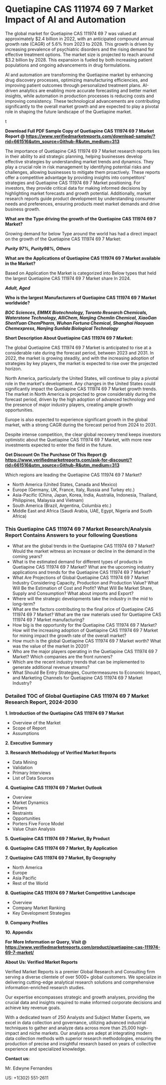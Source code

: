 <meta name="title" content="Global Quetiapine CAS 111974 69 7 Market Impact of AI and Automation"><meta name="description" content="The global market for Quetiapine CAS 111974 69 7 was valued at approximately $2.4 billion in 2022, with an anticipated compound annual growth rate (CAGR) of 5.6% from "><meta name="title" content="Quetiapine CAS 111974 69 7 Market Size, Share, Scope, Trends, Growth, Opportunities, Analysis, Forecast"><h1>Quetiapine CAS 111974 69 7 Market Impact of AI and Automation</h1><p>The global market for Quetiapine CAS 111974 69 7 was valued at approximately $2.4 billion in 2022, with an anticipated compound annual growth rate (CAGR) of 5.6% from 2023 to 2028. This growth is driven by increasing prevalence of psychiatric disorders and the rising demand for effective treatment options. The market size is projected to reach around $3.2 billion by 2028. This expansion is fueled by both increasing patient populations and ongoing advancements in drug formulations.</p><p>AI and automation are transforming the Quetiapine market by enhancing drug discovery processes, optimizing manufacturing efficiencies, and improving patient outcomes through personalized treatment plans. AI-driven analytics are enabling more accurate forecasting and better market insights, while automation in production processes is reducing costs and improving consistency. These technological advancements are contributing significantly to the overall market growth and are expected to play a pivotal role in shaping the future landscape of the Quetiapine market.</p>t</p><p id="" class=""><strong>Download Full PDF Sample Copy of Quetiapine CAS 111974 69 7 Market Report @ <a href="https://www.verifiedmarketreports.com/download-sample/?rid=661516&utm_source=Github-R&utm_medium=313" target="_blank">https://www.verifiedmarketreports.com/download-sample/?rid=661516&utm_source=Github-R&utm_medium=313</a></strong></p><p>The importance of&nbsp;Quetiapine CAS 111974 69 7 Market research reports lies in their ability to aid strategic planning, helping businesses develop effective strategies by understanding market trends and dynamics. They play a crucial role in risk management by identifying potential risks and challenges, allowing businesses to mitigate them proactively. These reports offer a competitive advantage by providing insights into competitors' strategies and Quetiapine CAS 111974 69 7 Market positioning. For investors, they provide critical data for making informed decisions by highlighting market forecasts and growth potential. Additionally, market research reports guide product development by understanding consumer needs and preferences, ensuring products meet market demands and drive business growth.</p><p><strong>What are the&nbsp;Type driving the growth of the Quetiapine CAS 111974 69 7 Market?</strong></p><p id="" class="">Growing demand for below Type around the world has had a direct impact on the growth of the Quetiapine CAS 111974 69 7 Market:</p><em><strong>Purity 97%, Purity98%, Others</strong></em></p><strong>What are the&nbsp;Applications&nbsp;of Quetiapine CAS 111974 69 7 Market available in the Market?</strong></p><p id="" class="">Based on Application the Market is categorized into Below types that held the largest Quetiapine CAS 111974 69 7 Market share In 2024.</p><em><strong>Adult, Aged</strong></em></p><strong>Who is the largest Manufacturers of Quetiapine CAS 111974 69 7 Market worldwide?</strong></p><p><em><strong>BOC Sciences, EMMX Biotechnology, Toronto Research Chemicals, Waterstone Technology, AlliChem, Nanjing Chemlin Chemical, XiaoGan ShenYuan ChemPharm, Wuhan Fortuna Chemical, Shanghai Haoyuan Chemexpress, Nanjing Sunlida Biological Technology</strong></em></p><p id="" class=""><strong>Short Description About Quetiapine CAS 111974 69 7 Market:</strong></p><p>The global Quetiapine CAS 111974 69 7 Market is anticipated to rise at a considerable rate during the forecast period, between 2023 and 2031. In 2022, the market is growing steadily, and with the increasing adoption of strategies by key players, the market is expected to rise over the projected horizon.</p><p>North America, particularly the United States, will continue to play a pivotal role in the market's development. Any changes in the United States could significantly impact the Quetiapine CAS 111974 69 7 Market growth trends. The market in North America is projected to grow considerably during the forecast period, driven by the high adoption of advanced technology and the presence of major industry players, creating ample growth opportunities.</p><p>Europe is also expected to experience significant growth in the global market, with a strong CAGR during the forecast period from 2024 to 2031.</p><p>Despite intense competition, the clear global recovery trend keeps investors optimistic about the Quetiapine CAS 111974 69 7 Market, with more new investments expected to enter the field in the future.</p><p id="" class=""><strong>Get Discount On The Purchase Of This Report @ <a href="https://www.verifiedmarketreports.com/ask-for-discount/?rid=661516&utm_source=Github-R&utm_medium=313" target="_blank">https://www.verifiedmarketreports.com/ask-for-discount/?rid=661516&utm_source=Github-R&utm_medium=313</a></strong></p>Which regions are leading the Quetiapine CAS 111974 69 7 Market?</p><ul><li>North America (United States, Canada and Mexico)</li><li>Europe (Germany, UK, France, Italy, Russia and Turkey etc.)</li><li>Asia-Pacific (China, Japan, Korea, India, Australia, Indonesia, Thailand, Philippines, Malaysia and Vietnam)</li><li>South America (Brazil, Argentina, Columbia etc.)</li><li>Middle East and Africa (Saudi Arabia, UAE, Egypt, Nigeria and South Africa)</li></ul><h3 id="" class="">This Quetiapine CAS 111974 69 7 Market Research/Analysis Report Contains Answers to your following Questions</h3><ul><li>What are the global trends in the Quetiapine CAS 111974 69 7 Market? Would the market witness an increase or decline in the demand in the coming years?</li><li>What is the estimated demand for different types of products in Quetiapine CAS 111974 69 7 Market? What are the upcoming industry applications and trends for the Quetiapine CAS 111974 69 7 Market?</li><li>What Are Projections of Global Quetiapine CAS 111974 69 7 Market Industry Considering Capacity, Production and Production Value? What Will Be the Estimation of Cost and Profit? What Will Be Market Share, Supply and Consumption? What about imports and Export?</li><li>Where will the strategic developments take the industry in the mid to long-term?</li><li>What are the factors contributing to the final price of Quetiapine CAS 111974 69 7 Market? What are the raw materials used for Quetiapine CAS 111974 69 7 Market manufacturing?</li><li>How big is the opportunity for the Quetiapine CAS 111974 69 7 Market? How will the increasing adoption of Quetiapine CAS 111974 69 7 Market for mining impact the growth rate of the overall market?</li><li>How much is the global Quetiapine CAS 111974 69 7 Market worth? What was the value of the market In 2020?</li><li>Who are the major players operating in the Quetiapine CAS 111974 69 7 Market? Which companies are the front runners?</li><li>Which are the recent industry trends that can be implemented to generate additional revenue streams?</li><li>What Should Be Entry Strategies, Countermeasures to Economic Impact, and Marketing Channels for Quetiapine CAS 111974 69 7 Market Industry?</li></ul><h3 id="" class="">Detailed TOC of Global Quetiapine CAS 111974 69 7 Market Research Report, 2024-2030</h3><p id="" class=""><strong>1. Introduction of the Quetiapine CAS 111974 69 7 Market</strong></p><ul><li>Overview of the Market</li><li>Scope of Report</li><li>Assumptions</li></ul><p id="" class=""><strong>2. Executive Summary</strong></p><p id="" class=""><strong>3. Research Methodology of Verified Market Reports</strong></p><ul><li>Data Mining</li><li>Validation</li><li>Primary Interviews</li><li>List of Data Sources</li></ul><p id="" class=""><strong>4. Quetiapine CAS 111974 69 7 Market Outlook</strong></p><ul><li>Overview</li><li>Market Dynamics</li><li>Drivers</li><li>Restraints</li><li>Opportunities</li><li>Porters Five Force Model</li><li>Value Chain Analysis</li></ul><p id="" class=""><strong>5. Quetiapine CAS 111974 69 7 Market, By Product</strong></p><p id="" class=""><strong>6. Quetiapine CAS 111974 69 7 Market, By Application</strong></p><p id="" class=""><strong>7. Quetiapine CAS 111974 69 7 Market, By Geography</strong></p><ul><li>North America</li><li>Europe</li><li>Asia Pacific</li><li>Rest of the World</li></ul><p id="" class=""><strong>8. Quetiapine CAS 111974 69 7 Market Competitive Landscape</strong></p><ul><li>Overview</li><li>Company Market Ranking</li><li>Key Development Strategies</li></ul><p id="" class=""><strong>9. Company Profiles</strong></p><p id="" class=""><strong>10. Appendix</strong></p><p id="" class=""><strong>For More Information or Query, Visit @ <a href="https://www.verifiedmarketreports.com/product/quetiapine-cas-111974-69-7-market/" target="_blank">https://www.verifiedmarketreports.com/product/quetiapine-cas-111974-69-7-market/</a></strong></p><p id="" class=""><strong>About Us: Verified Market Reports</strong></p><p id="" class="">Verified Market Reports is a premier Global Research and Consulting firm serving a diverse clientele of over 5000+ global customers. We specialize in delivering cutting-edge analytical research solutions and comprehensive information-enriched research studies.</p><p id="" class="">Our expertise encompasses strategic and growth analyses, providing the crucial data and insights required to make informed corporate decisions and achieve key revenue goals.</p><p id="" class="">With a dedicated team of 250 Analysts and Subject Matter Experts, we excel in data collection and governance, utilizing advanced industrial techniques to gather and analyze data across more than 25,000 high-impact and niche markets. Our analysts are adept at integrating modern data collection methods with superior research methodologies, ensuring the production of precise and insightful research based on years of collective experience and specialized knowledge.</p><p id="" class=""><strong>Contact us:</strong></p><p id="" class="">Mr. Edwyne Fernandes</p><p id="" class="">US: +1(302) 551-2611</p>